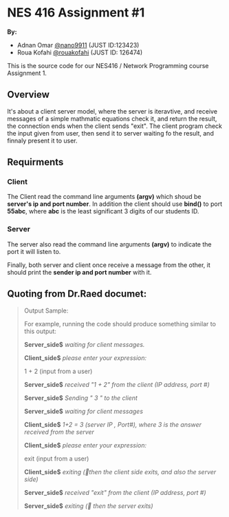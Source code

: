 # NES 416 Assignment #1

**By:**
- Adnan Omar [@nano9911](https://github.com/nano9911) (JUST ID:123423)
- Roua Kofahi [@rouakofahi](https://github.com/rouakofahi) (JUST ID: 126474)

This is the source code for our NES416 / Network Programming course Assignment 1.

## Overview
It's about a client server model, where the server is iteravtive, and receive messages of
a simple mathmatic equations check it, and return the result, the connection ends when the client
sends "exit". The client program check the input given from user, then send it to server waiting
fo the result, and finnaly present it to user.

## Requirments
### Client
The Client read the command line arguments **(argv)** which shoud be **server's ip and port number**.
In addition the client should use **bind()** to port **55abc**, where **abc** is the least
significant 3 digits of our students ID.
### Server
The server also read the command line arguments **(argv)** to indicate the port it will listen to.

Finally, both server and client once receive a message from the other, it should print
the **sender ip and port number** with it.


## Quoting from Dr.Raed documet:

> Output Sample:
> 
> For example, running the code should produce something similar to this output:
>
>   **Server_side$** *waiting for client messages.*
>
>   **Client_side$** *please enter your expression:*
>
>   1 + 2 (input from a user)
>
>   **Server_side$** *received "1 + 2" from the client (IP address, port #)*
>
>   **Server_side$** *Sending " 3 " to the client*
>   
>   **Server_side$** *waiting for client messages*
>
>   **Client_side$** *1+2 = 3 (server IP , Port#), where 3 is the answer received from the server*
>
>   **Client_side$** *please enter your expression:*
>
>   exit (input from a user)
>
>   **Client_side$** *exiting (then the client side exits, and also the server side)*
>
>   **Server_side$** *received "exit" from the client (IP address, port #)*
>
>   **Server_side$** *exiting ( then the server exits)*
